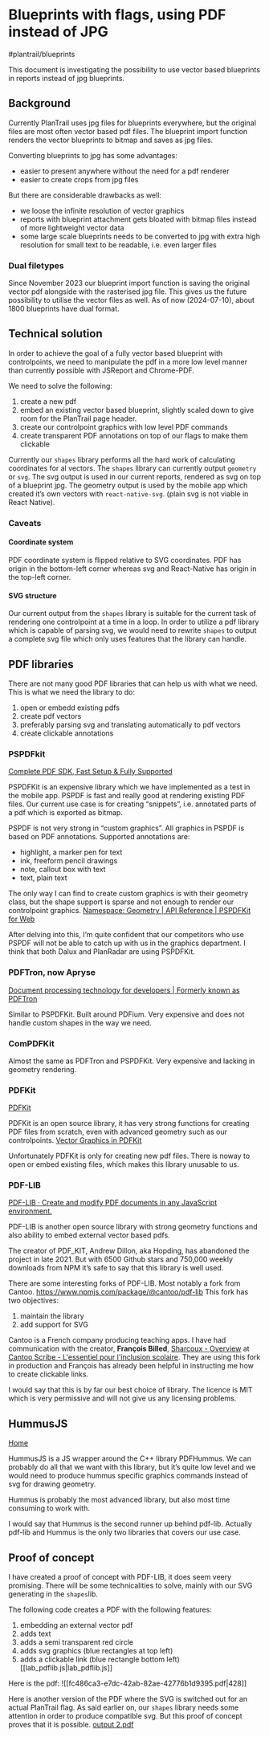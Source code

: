 # Blueprints with flags, using PDF instead of JPG
#plantrail/blueprints

This document is investigating the possibility to use vector based blueprints in reports instead of jpg blueprints.
## Background
Currently PlanTrail uses jpg files for blueprints everywhere, but the original files are most often vector based pdf files. The blueprint import function renders the vector blueprints to bitmap and saves as jpg files.

Converting blueprints to jpg has some advantages:
- easier to present anywhere without the need for a pdf renderer
- easier to create crops from jpg files

But there are considerable drawbacks as well:
- we loose the infinite resolution of vector graphics
- reports with blueprint attachment gets bloated with bitmap files instead of more lightweight vector data
- some large scale blueprints needs to be converted to jpg with extra high resolution for small text to be readable, i.e. even larger files

### Dual filetypes
Since November 2023 our blueprint import function is saving the original vector pdf alongside with the rasterised jpg file. This gives us the future possibility to utilise the vector files as well. As of now (2024-07-10), about 1800 blueprints have dual format.

## Technical solution
In order to achieve the goal of a fully vector based blueprint with controlpoints, we need to manipulate the pdf in a more low level manner than currently possible with JSReport and Chrome-PDF.

We need to solve the following:
1. create a new pdf
2. embed an existing vector based blueprint, slightly scaled down to give room for the PlanTrail page header.
3. create our controlpoint graphics with low level PDF commands
4. create transparent PDF annotations on top of our flags to make them clickable

Currently our `shapes` library performs all the hard work of calculating coordinates for al vectors. The `shapes` library can currently output `geometry` or `svg`. The svg output is used in our current reports, rendered as svg on top of a blueprint jpg. The geometry output is used by the mobile app which created it’s own vectors with `react-native-svg`. (plain svg is not viable in React Native).

### Caveats
#### Coordinate system
PDF coordinate system is flipped relative to SVG coordinates. PDF has origin in the bottom-left corner whereas svg and React-Native has origin in the top-left corner.
#### SVG structure
Our current output from the `shapes` library is suitable for the current task of rendering one controlpoint at a time in a loop. In order to utilize a pdf library which is capable of parsing svg, we would need to rewrite `shapes` to output a complete svg file which only uses features that the library can handle.

## PDF libraries
There are not many good PDF libraries that can help us with what we need. This is what we need the library to do:
1. open or embedd existing pdfs
2. create pdf vectors
3. preferably parsing svg and translating automatically to pdf vectors
4. create clickable annotations

### PSPDFkit
[Complete PDF SDK, Fast Setup & Fully Supported](https://pspdfkit.com/)

PSPDFKit is an expensive library which we have implemented as a test in the mobile app. PSPDF is fast and really good at rendering existing PDF files. Our current use case is for creating “snippets”, i.e. annotated parts of a pdf which is exported as bitmap.

PSPDF is not very strong in “custom graphics”. All graphics in PSPDF is based on PDF annotations. Supported annotations are:
- highlight, a marker pen for text
- ink, freeform pencil drawings
- note, callout box with text
- text, plain text

The only way I can find to create custom graphics is with their geometry class, but the shape support is sparse and not enough to render our controlpoint graphics.
[Namespace: Geometry | API Reference | PSPDFKit for Web](https://pspdfkit.com/api/web/PSPDFKit.Geometry.html)

After delving into this, I’m quite confident that our competitors who use PSPDF will not be able to catch up with us in the graphics department. I think that both Dalux and PlanRadar are using PSPDFKit.

### PDFTron, now Apryse
[Document processing technology for developers | Formerly known as PDFTron](https://apryse.com/)

Similar to PSPDFKit. Built around PDFium. Very expensive and does not handle custom shapes in the way we need.

### ComPDFKit
Almost the same as PDFTron and PSPDFKit. Very expensive and lacking in geometry rendering.

### PDFKit
[PDFKit](https://pdfkit.org/)

PDFKit is an open source library, it has very strong functions for creating PDF files from scratch, even with advanced geometry such as our controlpoints.
[Vector Graphics in PDFKit](https://pdfkit.org/docs/vector.html)

Unfortunately PDFKit is only for creating new pdf files. There is noway to open or embed existing files, which makes this library unusable to us.

### PDF-LIB
[PDF-LIB ·  Create and modify PDF documents in any JavaScript environment.](https://pdf-lib.js.org/)

PDF-LIB is another open source library with strong geometry functions and also ability to embed external vector based pdfs.

The creator of PDF_KIT, Andrew Dillon, aka Hopding, has abandoned the project in late 2021. But with 6500 Github stars and 750,000 weekly downloads from NPM it’s safe to say that this library is well used.

There are some interesting forks of PDF-LIB. Most notably a fork from Cantoo. 
https://www.npmjs.com/package/@cantoo/pdf-lib
This fork has two objectives: 
1. maintain the library
2. add support for SVG

Cantoo is a French company producing teaching apps. I have had communication with the creator, **François Billed**, [Sharcoux - Overview](https://github.com/Sharcoux) at [Cantoo Scribe - L'essentiel pour l'inclusion scolaire](https://www.cantoo.fr/). They are using this fork in production and François has already been helpful in instructing me how to create clickable links.

I would say that this is by far our best choice of library. The licence is MIT which is very permissive and will not give us any licensing problems.
## HummusJS
[Home](https://github.com/galkahana/HummusJS/wiki)

HummusJS is a JS wrapper around the C++ library PDFHummus. We can probably do all that we want with this library, but it’s quite low level and we would need to produce hummus specific graphics commands instead of svg for drawing geometry.

Hummus is probably the most advanced library, but also most time consuming to work with.

I would say that Hummus is the second runner up behind pdf-lib. Actually pdf-lib and Hummus is the only two libraries that covers our use case.

## Proof of concept
I have created a proof of concept with PDF-LIB, it does seem veery promising. There will be some technicalities to solve, mainly with our SVG generating in the `shapes`lib.

The following code creates a PDF with the following features:
1. embedding an external vector pdf
2. adds text
3. adds a semi transparent red circle
4. adds svg graphics (blue rectangles at top left)
5. adds a clickable link (blue rectangle bottom left)
[[lab_pdflib.js|lab_pdflib.js]]<!-- {"embed":"true"} -->

Here is the pdf:
![[fc486ca3-e7dc-42ab-82ae-42776b1d9395.pdf|428]]

Here is another version of the PDF where the SVG is switched out for an actual PlanTrail flag. As said earlier on, our `shapes`  library needs some attention in order to produce compatible svg. But this proof of concept proves that it is possible.
[output 2.pdf](Blueprints%20with%20flags,%20using%20PDF%20instead%20of%20JPG/output%202.pdf)<!-- {"preview":"true","width":428,"embed":"true"} -->